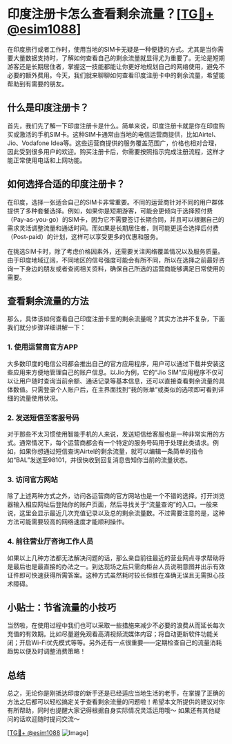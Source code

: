 # 印度注册卡怎么查看剩余流量？[[TG💪+ @esim1088](https://t.me/s/esim1088)]

在印度旅行或者工作时，使用当地的SIM卡无疑是一种便捷的方式。尤其是当你需要大量数据支持时，了解如何查看自己的剩余流量就显得尤为重要了。无论是短期游客还是长期居住者，掌握这一技能都能让你更好地规划自己的网络使用，避免不必要的额外费用。今天，我们就来聊聊如何查看印度注册卡中的剩余流量，希望能帮助到有需要的朋友。

## 什么是印度注册卡？

首先，我们先了解一下印度注册卡是什么。简单来说，印度注册卡就是你在印度购买或激活的手机SIM卡。这种SIM卡通常由当地的电信运营商提供，比如Airtel、Jio、Vodafone Idea等。这些运营商提供的服务覆盖范围广，价格也相对合理，因此受到很多用户的欢迎。购买注册卡后，你需要按照指示完成注册流程，这样才能正常使用电话和上网功能。

## 如何选择合适的印度注册卡？

在印度，选择一张适合自己的SIM卡非常重要。不同的运营商针对不同的用户群体提供了多种套餐选择。例如，如果你是短期游客，可能会更倾向于选择预付费（Pay-as-you-go）的SIM卡，因为它不需要签订长期合同，并且可以根据自己的需求灵活调整流量和通话时间。而如果是长期居住者，则可能更适合选择后付费（Post-paid）的计划，这样可以享受更多的优惠和服务。

在挑选SIM卡时，除了考虑价格因素外，还需要关注网络覆盖情况以及服务质量。由于印度地域辽阔，不同地区的信号强度可能会有所不同，所以在选择之前最好咨询一下身边的朋友或者查阅相关资料，确保自己所选的运营商能够满足日常使用的需要。

## 查看剩余流量的方法

那么，具体该如何查看自己印度注册卡里的剩余流量呢？其实方法并不复杂，下面我们就分步骤详细讲解一下：

### 1. 使用运营商官方APP

大多数印度的电信公司都会推出自己的官方应用程序，用户可以通过下载并安装这些应用来方便地管理自己的账户信息。以Jio为例，它的“Jio SIM”应用程序不仅可以让用户随时查询当前余额、通话记录等基本信息，还可以直接查看剩余流量的具体数值。只需登录个人账户后，在主界面找到“我的账单”或类似的选项即可看到详细的流量使用状况。

### 2. 发送短信至客服号码

对于那些不太习惯使用智能手机的人来说，发送短信给客服也是一种非常实用的方式。通常情况下，每个运营商都会有一个特定的服务号码用于处理此类请求。例如，如果你想通过短信查询Airtel的剩余流量，就可以编辑一条简单的指令如“BAL”发送至98101，并很快收到回复消息告知你当前的流量状态。

### 3. 访问官方网站

除了上述两种方式之外，访问各运营商的官方网站也是一个不错的选择。打开浏览器输入相应网址后登陆你的账户页面，然后寻找关于“流量查询”的入口。一般来说，这里会显示最近几次充值记录以及总的剩余流量数。不过需要注意的是，这种方法可能需要较高的网络速度才能顺利操作。

### 4. 前往营业厅咨询工作人员

如果以上几种方法都无法解决问题的话，那么亲自前往最近的营业网点寻求帮助将是最后也是最直接的办法之一。到达现场之后只需向柜台人员说明意图并出示有效证件即可快速获得所需答案。这种方式虽然耗时较长但胜在准确无误且无需担心技术障碍。

## 小贴士：节省流量的小技巧

当然啦，在使用过程中我们也可以采取一些措施来减少不必要的浪费从而延长每次充值的有效期。比如尽量避免观看高清视频流媒体内容；将自动更新软件功能关闭；开启Wi-Fi优先模式等等。另外还有一点很重要——定期检查自己的流量消耗趋势以便及时调整消费策略！

## 总结

总之，无论你是刚抵达印度的新手还是已经适应当地生活的老手，在掌握了正确的方法之后都可以轻松搞定关于查看剩余流量的问题啦！希望本文所提供的建议对你有所帮助，同时也提醒大家记得根据自身实际情况灵活运用哦～ 如果还有其他疑问的话欢迎随时提问交流～ 

[[TG💪+ @esim1088](https://t.me/s/esim1088) ![Image](https://i.postimg.cc/4NQfJmqS/Snipaste-2025-05-13-00-14-12.png)]